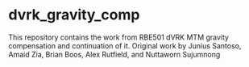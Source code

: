 # dvrk_gravity_comp
This repository contains the work from RBE501 dVRK MTM gravity compensation and continuation of it.
Original work by Junius Santoso, Amaid Zia, Brian Boos, Alex Rutfield, and Nuttaworn Sujumnong
